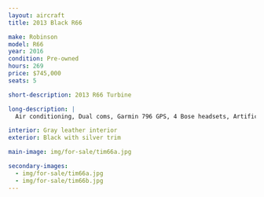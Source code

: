 ```yaml
---
layout: aircraft
title: 2013 Black R66

make: Robinson
model: R66
year: 2016
condition: Pre-owned
hours: 269
price: $745,000
seats: 5

short-description: 2013 R66 Turbine

long-description: |
  Air conditioning, Dual coms, Garmin 796 GPS, 4 Bose headsets, Artificial Horizon, Vertical Compass,  25 amp battery, 406 ELT, Transponder w/ Mode C.Optional, Dart emergency float system $775,000

interior: Gray leather interior
exterior: Black with silver trim

main-image: img/for-sale/tim66a.jpg

secondary-images:
  - img/for-sale/tim66a.jpg
  - img/for-sale/tim66b.jpg
---
```

